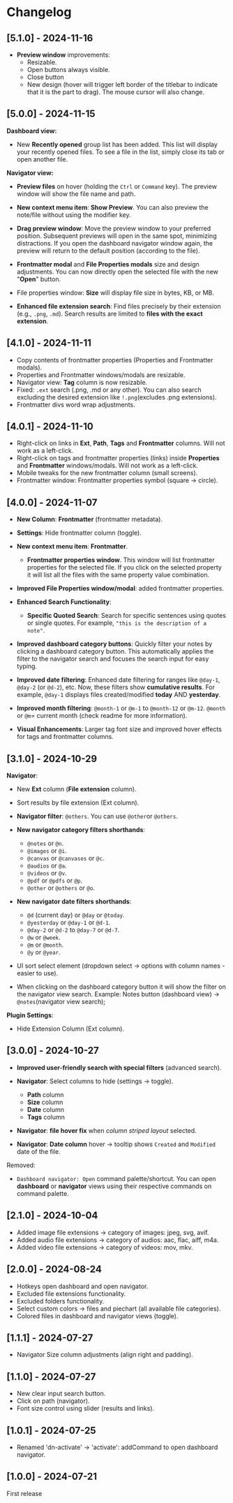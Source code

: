 # Changelog

## [5.1.0] - 2024-11-16

- **Preview window** improvements:
  - Resizable.
  - Open buttons always visible.
  - Close button
  - New design (hover will trigger left border of the titlebar to indicate that it is the part to drag). The mouse cursor will also change.

## [5.0.0] - 2024-11-15

**Dashboard view:**
- New **Recently opened** group list has been added. This list will display your recently opened files. To see a file in the list, simply close its tab or open another file.

**Navigator view:**
- **Preview files** on hover (holding the `Ctrl` or `Command` key). The preview window will show the file name and path.

- **New context menu item**: **Show Preview**. You can also preview the note/file without using the modifier key.

- **Drag preview window**: Move the preview window to your preferred position. Subsequent previews will open in the same spot, minimizing distractions. If you open the dashboard navigator window again, the preview will return to the default position (according to the file).

- **Frontmatter modal** and **File Properties modals** size and design adjustments. You can now directly open the selected file with the new "**Open**" button.

- File properties window: **Size** will display file size in bytes, KB, or MB.

- **Enhanced file extension search**: Find files precisely by their extension (e.g., `.png`, `.md`). Search results are limited to **files with the exact extension**.


## [4.1.0] - 2024-11-11

- Copy contents of frontmatter properties (Properties and Frontmatter modals).
- Properties and Frontmatter windows/modals are resizable.
- Navigator view: **Tag** column is now resizable.
- Fixed: `.ext` search (.png, .md or any other). You can also search excluding the desired extension like `!.png`(excludes .png extensions).
- Frontmatter divs word wrap adjustments.

## [4.0.1] - 2024-11-10
- Right-click on links in **Ext**, **Path**, **Tags** and **Frontmatter** columns. Will not work as a left-click.
- Right-click on tags and frontmatter properties (links) inside **Properties** and **Frontmatter** windows/modals. Will not work as a left-click.
- Mobile tweaks for the new frontmatter column (small screens).
- Frontmatter window: Frontmatter properties symbol (square -> circle).

## [4.0.0] - 2024-11-07
- **New Column**: **Frontmatter** (frontmatter metadata).

- **Settings**: Hide frontmatter column (toggle).

- **New context menu item**: **Frontmatter**.
   - **Frontmatter properties window**. This window will list frontmatter properties for the selected file. If you click on the selected property it will list all the files with the same property value combination.

- **Improved File Properties window/modal**: added frontmatter properties.

- **Enhanced Search Functionality**:
  - **Specific Quoted Search**: Search for specific sentences using quotes or single quotes. For example, `"this is the description of a note"`.

- **Improved dashboard category buttons**: Quickly filter your notes by clicking a dashboard category button. This automatically applies the filter to the navigator search and focuses the search input for easy typing.

- **Improved date filtering**: Enhanced date filtering for ranges like `@day-1`, `@day-2` (or `@d-2`),  etc. Now, these filters show **cumulative results**. For example, `@day-1` displays files created/modified **today** AND **yesterday**.

- **Improved month filtering**: `@month-1` or `@m-1` to `@month-12` or `@m-12`. `@month` or `@m`= current month (check readme for more information).

- **Visual Enhancements**: Larger tag font size and improved hover effects for tags and frontmatter columns.

## [3.1.0] - 2024-10-29

**Navigator**: 
- New **Ext** column (**File extension** column).
- Sort results by file extension (Ext column).
- **Navigator filter**: `@others`. You can use `@other`or `@others`.
- **New navigator category filters shorthands**: 
  - `@notes` or `@n`.
  - `@images` or `@i`.
  - `@canvas` or `@canvases` or `@c`.
  - `@audios` or `@a`.
  - `@videos` or `@v`.
  - `@pdf` or `@pdfs` or `@p`.
  - `@other` or `@others` or `@o`.
- **New navigator date filters shorthands**: 
  - `@d` (current day) or `@day` or `@today`.
  - `@yesterday` or `@day-1` or `@d-1`.
  - `@day-2` or `@d-2` to `@day-7` or `@d-7`.
  - `@w` or `@week`.
  - `@m` or `@month`.
  - `@y` or `@year`.

- UI sort select element (dropdown select -> options with column names - easier to use).
- When clicking on the dashboard category button it will show the filter on the navigator view search. Example: Notes button (dashboard view) -> `@notes`(navigator view search);

**Plugin Settings**:
- Hide Extension Column (Ext column).

## [3.0.0] - 2024-10-27
- **Improved user-friendly search with special filters** (advanced search).

- **Navigator**: Select columns to hide (settings -> toggle).
  - **Path** column
  - **Size** column
  - **Date** column
  - **Tags** column

- **Navigator**: **file hover fix** when *column striped layout* selected.

- **Navigator**: **Date column** hover -> tooltip shows `Created` and `Modified` date of the file.

Removed: 
- `Dashboard navigator: Open` command palette/shortcut. You can open **dashboard** or **navigator** views using their respective commands on command palette.

## [2.1.0] - 2024-10-04
- Added image file extensions -> category of images: jpeg, svg, avif.
- Added audio file extensions -> category of audios: aac, flac, aiff, m4a.
- Added video file extensions -> category of videos: mov, mkv.

## [2.0.0] - 2024-08-24
- Hotkeys open dashboard and open navigator.
- Excluded file extensions functionality.
- Excluded folders functionality.
- Select custom colors -> files and piechart (all available file categories).
- Colored files in dashboard and navigator views (toggle).

## [1.1.1] - 2024-07-27
- Navigator Size column adjustments (align right and padding).

## [1.1.0] - 2024-07-27
- New clear input search button.
- Click on path (navigator).
- Font size control using slider (results and links).

## [1.0.1] - 2024-07-25
- Renamed 'dn-activate' -> 'activate': addCommand to open dashboard navigator.

## [1.0.0] - 2024-07-21
First release
